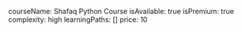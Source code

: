 courseName: Shafaq Python Course
isAvailable: true
isPremium: true
complexity: high
learningPaths: []
price: 10
